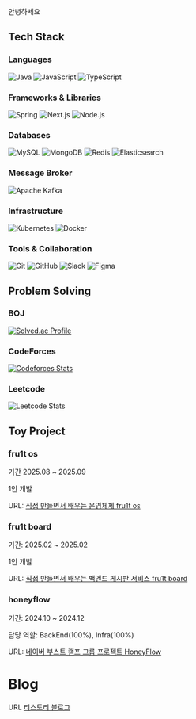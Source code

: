 안녕하세요

## Tech Stack

### Languages

![Java](https://img.shields.io/badge/Java-ED8B00?style=for-the-badge&logo=java&logoColor=white)
![JavaScript](https://img.shields.io/badge/JavaScript-F7DF1E?style=for-the-badge&logo=javascript&logoColor=black)
![TypeScript](https://img.shields.io/badge/TypeScript-007ACC?style=for-the-badge&logo=typescript&logoColor=white)

### Frameworks & Libraries

![Spring](https://img.shields.io/badge/Spring-6DB33F?style=for-the-badge&logo=spring&logoColor=white)
![Next.js](https://img.shields.io/badge/Next.js-000000?style=for-the-badge&logo=next.js&logoColor=white)
![Node.js](https://img.shields.io/badge/Node.js-43853D?style=for-the-badge&logo=node.js&logoColor=white)

### Databases

![MySQL](https://img.shields.io/badge/MySQL-00000F?style=for-the-badge&logo=mysql&logoColor=white)
![MongoDB](https://img.shields.io/badge/MongoDB-4EA94B?style=for-the-badge&logo=mongodb&logoColor=white)
![Redis](https://img.shields.io/badge/Redis-DC382D?style=for-the-badge&logo=redis&logoColor=white)
![Elasticsearch](https://img.shields.io/badge/Elasticsearch-005571?style=for-the-badge&logo=elasticsearch&logoColor=white)

### Message Broker

![Apache Kafka](https://img.shields.io/badge/Apache_Kafka-231F20?style=for-the-badge&logo=apache-kafka&logoColor=white)

### Infrastructure

![Kubernetes](https://img.shields.io/badge/Kubernetes-326CE5?style=for-the-badge&logo=kubernetes&logoColor=white)
![Docker](https://img.shields.io/badge/Docker-2496ED?style=for-the-badge&logo=docker&logoColor=white)

### Tools & Collaboration

![Git](https://img.shields.io/badge/Git-F05032?style=for-the-badge&logo=git&logoColor=white)
![GitHub](https://img.shields.io/badge/GitHub-100000?style=for-the-badge&logo=github&logoColor=white)
![Slack](https://img.shields.io/badge/Slack-4A154B?style=for-the-badge&logo=slack&logoColor=white)
![Figma](https://img.shields.io/badge/Figma-F24E1E?style=for-the-badge&logo=figma&logoColor=white)

## Problem Solving
### BOJ 
[![Solved.ac Profile](http://mazassumnida.wtf/api/v2/generate_badge?boj=ilovecoffee)](https://solved.ac/ilovecoffee/)

### CodeForces
[![Codeforces Stats](https://codeforces-readme-stats.vercel.app/api/card?username=fru1t)](https://codeforces.com/profile/fru1t)

### Leetcode
![Leetcode Stats](https://leetcard.jacoblin.cool/fru1t_)


## Toy Project

### fru1t os 
기간 2025.08 ~ 2025.09

1인 개발 

URL: [직접 만들면서 배우는 운영체제 fru1t os](https://github.com/fru1tworld/fru1t-os)


### fru1t board
기간: 2025.02 ~ 2025.02

1인 개발 

URL: [직접 만들면서 배우는 백엔드 게시판 서비스 fru1t board](https://github.com/fru1tworld/fru1tboard)

### honeyflow
기간: 2024.10 ~ 2024.12

담당 역할: BackEnd(100%), Infra(100%)

URL: [네이버 부스트 캠프 그룹 프로젝트 HoneyFlow](https://github.com/boostcampwm-2024/web29-honeyflow)


# Blog
URL [티스토리 블로그](https://fru1tworld.tistory.com/)


